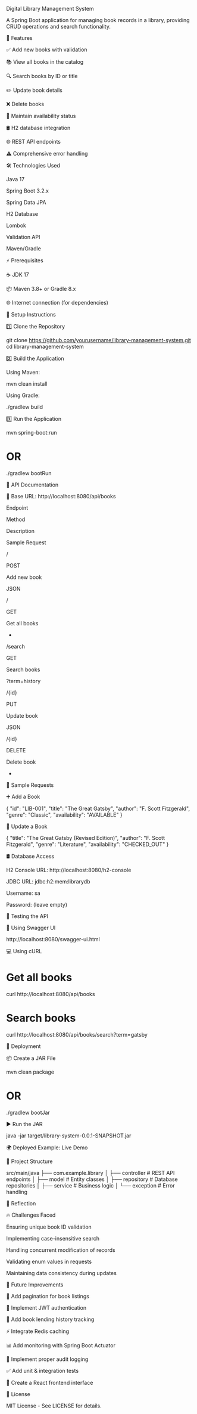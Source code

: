 Digital Library Management System

A Spring Boot application for managing book records in a library, providing CRUD operations and search functionality.

📌 Features

✅ Add new books with validation

📚 View all books in the catalog

🔍 Search books by ID or title

✏️ Update book details

❌ Delete books

📖 Maintain availability status

🛢️ H2 database integration

🌐 REST API endpoints

⚠️ Comprehensive error handling

🛠️ Technologies Used

Java 17

Spring Boot 3.2.x

Spring Data JPA

H2 Database

Lombok

Validation API

Maven/Gradle

⚡ Prerequisites

☕ JDK 17

📦 Maven 3.8+ or Gradle 8.x

🌐 Internet connection (for dependencies)

🚀 Setup Instructions

1️⃣ Clone the Repository

git clone https://github.com/yourusername/library-management-system.git
cd library-management-system

2️⃣ Build the Application

Using Maven:

mvn clean install

Using Gradle:

./gradlew build

3️⃣ Run the Application

mvn spring-boot:run
# OR
./gradlew bootRun

📖 API Documentation

🔗 Base URL: http://localhost:8080/api/books

Endpoint

Method

Description

Sample Request

/

POST

Add new book

JSON

/

GET

Get all books

-

/search

GET

Search books

?term=history

/{id}

PUT

Update book

JSON

/{id}

DELETE

Delete book

-

📌 Sample Requests

➕ Add a Book

{
  "id": "LIB-001",
  "title": "The Great Gatsby",
  "author": "F. Scott Fitzgerald",
  "genre": "Classic",
  "availability": "AVAILABLE"
}

🔄 Update a Book

{
  "title": "The Great Gatsby (Revised Edition)",
  "author": "F. Scott Fitzgerald",
  "genre": "Literature",
  "availability": "CHECKED_OUT"
}

🛢️ Database Access

H2 Console URL: http://localhost:8080/h2-console

JDBC URL: jdbc:h2:mem:librarydb

Username: sa

Password: (leave empty)

🔬 Testing the API

📝 Using Swagger UI

http://localhost:8080/swagger-ui.html

💻 Using cURL

# Get all books
curl http://localhost:8080/api/books

# Search books
curl http://localhost:8080/api/books/search?term=gatsby

🚀 Deployment

📦 Create a JAR File

mvn clean package
# OR
./gradlew bootJar

▶️ Run the JAR

java -jar target/library-system-0.0.1-SNAPSHOT.jar

🌍 Deployed Example: Live Demo

📂 Project Structure

src/main/java
├── com.example.library
│   ├── controller      # REST API endpoints
│   ├── model           # Entity classes
│   ├── repository      # Database repositories
│   ├── service         # Business logic
│   └── exception       # Error handling

🤔 Reflection

🔥 Challenges Faced

Ensuring unique book ID validation

Implementing case-insensitive search

Handling concurrent modification of records

Validating enum values in requests

Maintaining data consistency during updates

🚀 Future Improvements

📜 Add pagination for book listings

🔐 Implement JWT authentication

📖 Add book lending history tracking

⚡ Integrate Redis caching

📊 Add monitoring with Spring Boot Actuator

📝 Implement proper audit logging

✅ Add unit & integration tests

🎨 Create a React frontend interface

📜 License

MIT License - See LICENSE for details.
